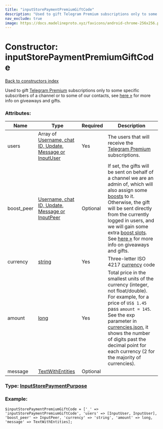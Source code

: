 ```yaml
---
title: "inputStorePaymentPremiumGiftCode"
description: "Used to gift Telegram Premium subscriptions only to some specific subscribers of a channel or to some of our contacts, see here » for more info on giveaways and gifts."
nav_exclude: true
image: https://docs.madelineproto.xyz/favicons/android-chrome-256x256.png
---
```

# Constructor: inputStorePaymentPremiumGiftCode  
[Back to constructors index](/API_docs/constructors/index.html)



Used to gift [Telegram Premium](https://core.telegram.org/api/premium) subscriptions only to some specific subscribers of a channel or to some of our contacts, see [here »](https://core.telegram.org/api/giveaways) for more info on giveaways and gifts.

### Attributes:

| Name     |    Type       | Required | Description |
|----------|---------------|----------|-------------|
|users|Array of [Username, chat ID, Update, Message or InputUser](/API_docs/types/InputUser.html) | Yes|The users that will receive the [Telegram Premium](https://core.telegram.org/api/premium) subscriptions.|
|boost\_peer|[Username, chat ID, Update, Message or InputPeer](/API_docs/types/InputPeer.html) | Optional|If set, the gifts will be sent on behalf of a channel we are an admin of, which will also assign some [boosts](https://core.telegram.org/api/boost) to it. Otherwise, the gift will be sent directly from the currently logged in users, and we will gain some extra [boost slots](https://core.telegram.org/api/boost). See [here »](https://core.telegram.org/api/giveaways) for more info on giveaways and gifts.|
|currency|[string](/API_docs/types/string.html) | Yes|Three-letter ISO 4217 [currency](https://core.telegram.org/bots/payments#supported-currencies) code|
|amount|[long](/API_docs/types/long.html) | Yes|Total price in the smallest units of the currency (integer, not float/double). For example, for a price of `US$ 1.45` pass `amount = 145`. See the exp parameter in [currencies.json](https://core.telegram.org/bots/payments/currencies.json), it shows the number of digits past the decimal point for each currency (2 for the majority of currencies).|
|message|[TextWithEntities](/API_docs/types/TextWithEntities.html) | Optional|



### Type: [InputStorePaymentPurpose](/API_docs/types/InputStorePaymentPurpose.html)


### Example:

```
$inputStorePaymentPremiumGiftCode = ['_' => 'inputStorePaymentPremiumGiftCode', 'users' => [InputUser, InputUser], 'boost_peer' => InputPeer, 'currency' => 'string', 'amount' => long, 'message' => TextWithEntities];
```  
